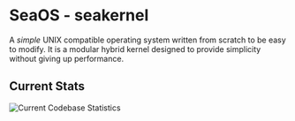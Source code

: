 SeaOS - seakernel
=================

A *simple* UNIX compatible operating system written from scratch to be easy to modify. It is a modular hybrid kernel designed to provide simplicity without giving up performance.

Current Stats
-------------
![Current Codebase Statistics](http://googoo-16.ssrc.ucsc.edu/stats.png)

